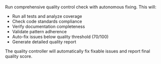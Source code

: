 Run comprehensive quality control check with autonomous fixing. This will:
- Run all tests and analyze coverage
- Check code standards compliance
- Verify documentation completeness
- Validate pattern adherence
- Auto-fix issues below quality threshold (70/100)
- Generate detailed quality report

The quality controller will automatically fix fixable issues and report final quality score.
